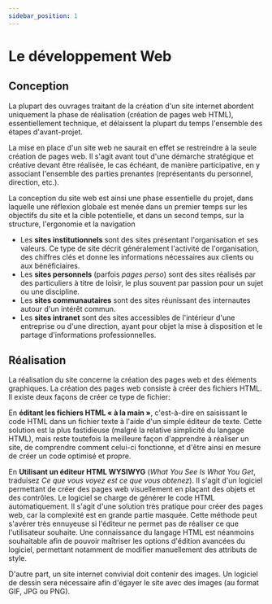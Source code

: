 ```yaml
---
sidebar_position: 1
---
```


# Le développement Web

## Conception

La plupart des ouvrages traitant de la création d'un site internet abordent uniquement la phase de réalisation (création de pages web HTML), essentiellement technique, et délaissent la plupart du temps l'ensemble des étapes d'avant-projet.

La mise en place d'un site web ne saurait en effet se restreindre à la seule création de pages web. Il s'agit avant tout d'une démarche stratégique et créative devant être réalisée, le cas échéant, de manière participative, en y associant l'ensemble des parties prenantes (représentants du personnel, direction, etc.).

La conception du site web est ainsi une phase essentielle du projet, dans laquelle une réflexion globale est menée dans un premier temps sur les objectifs du site et la cible potentielle, et dans un second temps, sur la structure, l'ergonomie et la navigation

  
  - Les **sites institutionnels** sont des sites présentant l'organisation et ses valeurs. Ce type de site décrit généralement l'activité de l'organisation, des chiffres clés et donne les informations nécessaires aux clients ou aux bénéficiaires.
  - Les **sites personnels** (parfois _pages perso_) sont des sites réalisés par des particuliers à titre de loisir, le plus souvent par passion pour un sujet ou une discipline.
  - Les **sites communautaires** sont des sites réunissant des internautes autour d'un intérêt commun.
  - Les **sites intranet** sont des sites accessibles de l'intérieur d'une entreprise ou d'une direction, ayant pour objet la mise à disposition et le partage d'informations professionnelles.

## Réalisation  

La réalisation du site concerne la création des pages web et des éléments graphiques. La création des pages web consiste à créer des fichiers HTML. Il existe deux façons de créer ce type de fichier:

En **éditant les fichiers HTML « à la main »**, c'est-à-dire en saisissant le code HTML dans un fichier texte à l'aide d'un simple éditeur de texte. Cette solution est la plus fastidieuse (malgré la relative simplicité du langage HTML), mais reste toutefois la meilleure façon d'apprendre à réaliser un site, de comprendre comment celui-ci fonctionne, et d'être ainsi en mesure de créer un code optimisé et propre.

En **Utilisant un éditeur HTML WYSIWYG** (_What You See Is What You Get_, traduisez _Ce que vous voyez est ce que vous obtenez_). Il s'agit d'un logiciel permettant de créer des pages web visuellement en plaçant des objets et des contrôles. Le logiciel se charge de générer le code HTML automatiquement. Il s'agit d'une solution très pratique pour créer des pages web, car la complexité est en grande partie masquée. Cette méthode peut s'avérer très ennuyeuse si l'éditeur ne permet pas de réaliser ce que l'utilisateur souhaite. Une connaissance du langage HTML est néanmoins souhaitable afin de pouvoir maîtriser les options d'édition avancées du logiciel, permettant notamment de modifier manuellement des attributs de style.

D'autre part, un site internet convivial doit contenir des images. Un logiciel de dessin sera nécessaire afin d'égayer le site avec des images (au format GIF, JPG ou PNG).
